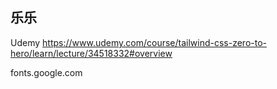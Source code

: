 ## 乐乐 ##

Udemy https://www.udemy.com/course/tailwind-css-zero-to-hero/learn/lecture/34518332#overview

fonts.google.com
